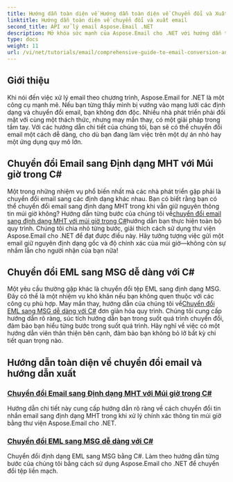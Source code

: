```yaml
---
title: Hướng dẫn toàn diện về Hướng dẫn toàn diện về Chuyển đổi và Xuất email
linktitle: Hướng dẫn toàn diện về chuyển đổi và xuất email
second_title: API xử lý email Aspose.Email .NET
description: Mở khóa sức mạnh của Aspose.Email cho .NET với hướng dẫn toàn diện của chúng tôi về Hướng dẫn toàn diện về Chuyển đổi và Xuất email. Học cách chuyển đổi định dạng dễ dàng.
type: docs
weight: 11
url: /vi/net/tutorials/email/comprehensive-guide-to-email-conversion-and-export/
---
```

## Giới thiệu

Khi nói đến việc xử lý email theo chương trình, Aspose.Email for .NET là một công cụ mạnh mẽ. Nếu bạn từng thấy mình bị vướng vào mạng lưới các định dạng và chuyển đổi email, bạn không đơn độc. Nhiều nhà phát triển phải đối mặt với cùng một thách thức, nhưng may mắn thay, có một giải pháp trong tầm tay. Với các hướng dẫn chi tiết của chúng tôi, bạn sẽ có thể chuyển đổi email một cách dễ dàng, cho dù bạn đang làm việc trên một dự án nhỏ hay một ứng dụng quy mô lớn.

## Chuyển đổi Email sang Định dạng MHT với Múi giờ trong C#

 Một trong những nhiệm vụ phổ biến nhất mà các nhà phát triển gặp phải là chuyển đổi email sang các định dạng khác nhau. Bạn có biết rằng bạn có thể chuyển đổi email sang định dạng MHT trong khi vẫn giữ nguyên thông tin múi giờ không? Hướng dẫn từng bước của chúng tôi về[chuyển đổi email sang định dạng MHT với múi giờ trong C#](./convert-emails-to-mht-format-with-timezone-in-csharp/)hướng dẫn bạn thực hiện toàn bộ quy trình. Chúng tôi chia nhỏ từng bước, giải thích cách sử dụng thư viện Aspose.Email cho .NET để đạt được điều này. Hãy tưởng tượng việc gửi một email giữ nguyên định dạng gốc và độ chính xác của múi giờ—không còn sự nhầm lẫn cho người nhận của bạn nữa!

## Chuyển đổi EML sang MSG dễ dàng với C#

 Một yêu cầu thường gặp khác là chuyển đổi tệp EML sang định dạng MSG. Đây có thể là một nhiệm vụ khó khăn nếu bạn không quen thuộc với các công cụ phù hợp. May mắn thay, hướng dẫn của chúng tôi về[Chuyển đổi EML sang MSG dễ dàng với C#](./eml-to-msg-convert-made-easy-using-csharp/) đơn giản hóa quy trình. Chúng tôi cung cấp hướng dẫn rõ ràng, súc tích hướng dẫn bạn trong suốt quá trình chuyển đổi, đảm bảo bạn hiểu từng bước trong suốt quá trình. Hãy nghĩ về việc có một hướng dẫn viên thân thiện bên cạnh, đảm bảo bạn không bỏ lỡ bất kỳ chi tiết quan trọng nào. 

## Hướng dẫn toàn diện về chuyển đổi email và hướng dẫn xuất
### [Chuyển đổi Email sang Định dạng MHT với Múi giờ trong C#](./convert-emails-to-mht-format-with-timezone-in-csharp/)
Hướng dẫn chi tiết này cung cấp hướng dẫn rõ ràng về cách chuyển đổi tin nhắn email sang định dạng MHT trong khi xử lý chính xác thông tin múi giờ bằng thư viện Aspose.Email cho .NET.
### [Chuyển đổi EML sang MSG dễ dàng với C#](./eml-to-msg-convert-made-easy-using-csharp/)
Chuyển đổi định dạng EML sang MSG bằng C#. Làm theo hướng dẫn từng bước của chúng tôi bằng cách sử dụng Aspose.Email cho .NET để chuyển đổi tệp liền mạch.